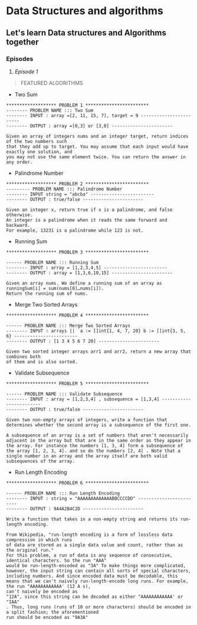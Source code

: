 # Data Structures  and algorithms

## Let's learn Data structures and Algorithms together

### Episodes

1. *Episode 1*

> FEATURED ALGORITHMS

- Two Sum

>
    ******************* PROBLEM 1 ************************
    -------- PROBLEM NAME ::: Two Sum
    -------- INPUT : array =[2, 11, 15, 7], target = 9 ------------------------
    -------- OUTPUT : array =[0,3] or [3,0] -----------------------

    Given an array of integers nums and an integer target, return indices of the two numbers such
    that they add up to target. You may assume that each input would have exactly one solution, and
    you may not use the same element twice. You can return the answer in any order.

- Palindrome Number

>
    ******************* PROBLEM 2 ************************
    --------- PROBLEM NAME ::: Palindrome Number
    -------- INPUT string = "abcba" ------------------------
    -------- OUTPUT : true/false -----------------------

    Given an integer x, return true if x is a palindrome, and false otherwise.
    An integer is a palindrome when it reads the same forward and backward.
    For example, 13231 is a palindrome while 123 is not.

- Running Sum

>
    ******************* PROBLEM 3 ************************

    ------ PROBLEM NAME ::: Running Sum
    -------- INPUT : array = [1,2,3,4,5] ------------------------
    -------- OUTPUT : array = [1,3,6,10,15] -----------------------

    Given an array nums. We define a running sum of an array as runningSum[i] = sum(nums[0]…nums[i]).
    Return the running sum of nums.

- Merge Two Sorted Arrays

>
    ******************* PROBLEM 4 ************************

    ------ PROBLEM NAME ::: Merge Two Sorted Arrays
    -------- INPUT : arrays ||  a := []int{1, 4, 7, 20} b := []int{3, 5, 6} ------------------------
    -------- OUTPUT : [1 3 4 5 6 7 20] -----------------------

    Given two sorted integer arrays arr1 and arr2, return a new array that combines both
    of them and is also sorted.

- Validate Subsequence

>
    ******************* PROBLEM 5 ************************

    ------ PROBLEM NAME ::: Validate Subsequence
    -------- INPUT : array = [1,2,3,4] , subsequence = [1,3,4] ------------------------
    -------- OUTPUT : true/false -----------------------

    Given two non-empty arrays of integers, write a function that determines whether the second array is a subsequence of the first one.
    
    A subsequence of an array is a set of numbers that aren't necessarily adjacent in the array but that are in the same order as they appear in the array. For instance the numbers [1, 3, 4] form a subsequence of the array [1, 2, 3, 4]. and so do the numbers [2, 4] . Note that a single number in an array and the array itself are both valid subsequences of the array.

- Run Length Encoding

>
    ******************* PROBLEM 6 ************************

    ------ PROBLEM NAME ::: Run Length Encoding
    -------- INPUT : string = "AAAAAAAAAAAAABBCCCCDD" ------------------------
    -------- OUTPUT : 9A4A2B4C2D -----------------------

    Write a function that takes in a non-empty string and returns its run-length encoding.

    From Wikipedia, "run-length encoding is a form of lossless data compression in which runs
    of data are stored as a single data value and count, rather than as the original run."
    For this problem, a run of data is any sequence of consecutive, identical characters. So the run "AAA"
    would be run-length-encoded as "3A" To make things more complicated, however, the input string can contain all sorts of special characters,
    including numbers. And since encoded data must be decodable, this
    means that we can't naively run-length-encode long runs. For example, the run "AAAAAAAAAAAA' (12 A s),
    can't naively be encoded as
    "12A", since this string can be decoded as either "AAAAAAAAAAAA' or "IAA"
    . Thus, long runs (runs of 10 or more characters) should be encoded in a split fashion; the aforementioned
    run should be encoded as "9A3A"
